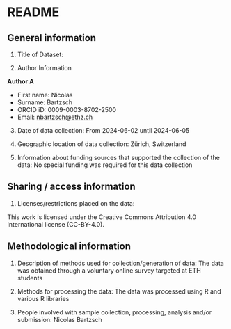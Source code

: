 # README

## General information

1.  Title of Dataset:  

2.  Author Information

**Author A**

- First name: Nicolas 
- Surname: Bartzsch
- ORCID iD: 0009-0003-8702-2500
- Email: nbartzsch@ethz.ch


3.  Date of data collection: From 2024-06-02 until 2024-06-05

4.  Geographic location of data collection: Zürich, Switzerland

5.  Information about funding sources that supported the collection of
    the data: No special funding was required for this data collection

## Sharing / access information

1.  Licenses/restrictions placed on the data:  

This work is licensed under the Creative Commons Attribution 4.0 International license (CC-BY-4.0).


## Methodological information

1.  Description of methods used for collection/generation of data: The data was obtained through a voluntary online survey targeted at ETH students

2.  Methods for processing the data: The data was processed using R and various R libraries

3.  People involved with sample collection, processing, analysis and/or
    submission: Nicolas Bartzsch 